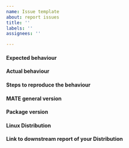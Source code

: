 ```yaml
---
name: Issue template
about: report issues
title: ''
labels: ''
assignees: ''

---
```


#### Expected behaviour


#### Actual behaviour


#### Steps to reproduce the behaviour


#### MATE general version


#### Package version


#### Linux Distribution


#### Link to downstream report of your Distribution
